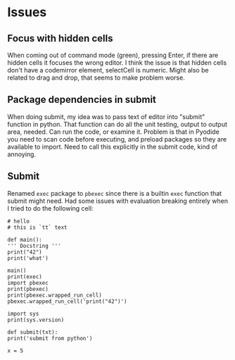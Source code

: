 # Issues

## Focus with hidden cells

When coming out of command mode (green), pressing Enter, if there are hidden cells it focuses the wrong editor.
I think the issue is that hidden cells don't have a codemirror element, selectCell is numeric. Might also be related
to drag and drop, that seems to make problem worse.

## Package dependencies in submit

When doing submit, my idea was to pass text of editor into "submit" function in python. That function can do all
the unit testing, output to output area, needed. Can run the code, or examine it. Problem is that in Pyodide you
need to scan code before executing, and preload packages so they are available to import. Need to call this
explicitly in the submit code, kind of annoying.

## Submit

Renamed `exec` package to `pbexec` since there is a builtin `exec` function that submit might need. Had some issues
with evaluation breaking entirely when I tried to do the following cell:

    # hello
    # this is `tt` text

    def main():
    ''' Docstring '''
    print("42")
    print('what')

    main()
    print(exec)
    import pbexec
    print(pbexec)
    print(pbexec.wrapped_run_cell)
    pbexec.wrapped_run_cell('print("42")')

    import sys
    print(sys.version)

    def submit(txt):
    print('submit from python')

    x = 5
